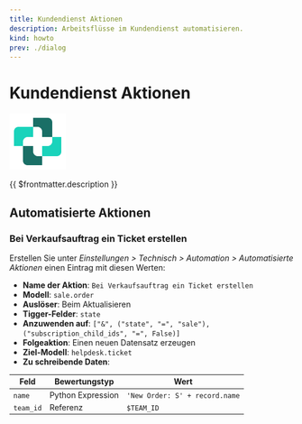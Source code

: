 ```yaml
---
title: Kundendienst Aktionen
description: Arbeitsflüsse im Kundendienst automatisieren.
kind: howto
prev: ./dialog
---
```


# Kundendienst Aktionen

![icons_odoo_helpdesk](attachments/icons_odoo_helpdesk.png)

{{ $frontmatter.description }}

## Automatisierte Aktionen

### Bei Verkaufsauftrag ein Ticket erstellen

Erstellen Sie unter _Einstellungen > Technisch > Automation > Automatisierte Aktionen_ einen Eintrag mit diesen Werten:

- **Name der Aktion**: `Bei Verkaufsauftrag ein Ticket erstellen`
- **Modell**: `sale.order`
- **Auslöser**: Beim Aktualisieren
- **Tigger-Felder**: `state`
- **Anzuwenden auf**: `["&", ("state", "=", "sale"), ("subscription_child_ids", "=", False)]`
- **Folgeaktion**: Einen neuen Datensatz erzeugen
- **Ziel-Modell**: `helpdesk.ticket`
- **Zu schreibende Daten**:

| Feld      | Bewertungstyp     | Wert                           |
| --------- | ----------------- | ------------------------------ |
| `name`    | Python Expression | `'New Order: S' + record.name` |
| `team_id` | Referenz          | `$TEAM_ID`                     |
